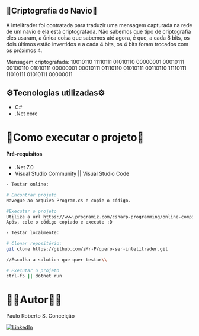 ## 🚢Criptografia do Navio🚢

A intelitrader foi contratada para traduzir uma mensagem capturada na rede de um navio e ela está criptografada. Não sabemos que tipo de criptografia eles usaram, a única coisa que sabemos até agora, é que, a cada 8 bits, os dois últimos estão invertidos e a cada 4 bits, os 4 bits foram trocados com os próximos 4.

Mensagem criptografada:
10010110 11110111 01010110 00000001 00010111 00100110 01010111 00000001 00010111 01110110 01010111 00110110 11110111 11010111 01010111 00000011

## ⚙️Tecnologias utilizadas⚙️

- C# 
- .Net core

# 📒Como executar o projeto📒

#### Pré-requisitos
- .Net 7.0
- Visual Studio Community || Visual Studio Code

```bash
- Testar online:

# Encontrar projeto
Navegue ao arquivo Program.cs e copie o código.

#Executar o projeto
Utilize a url https://www.programiz.com/csharp-programming/online-compiler/
Após, cole o código copiado e execute :D

- Testar localmente:

# Clonar repositório:
git clone https://github.com/zMr-P/quero-ser-intelitrader.git

//Escolha a solution que quer testar\\

# Executar o projeto
ctrl-f5 || dotnet run 
```

# 🧑‍🔬Autor🧑‍🔬

Paulo Roberto S. Conceição

[![LinkedIn](https://img.shields.io/badge/LinkedIn-0077B5?style=for-the-badge&logo=linkedin&logoColor=white)](https://www.linkedin.com/in/zzmr-p)
